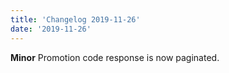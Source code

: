 ```yaml
---
title: 'Changelog 2019-11-26'
date: '2019-11-26'
---
```

**Minor** Promotion code response is now paginated.
